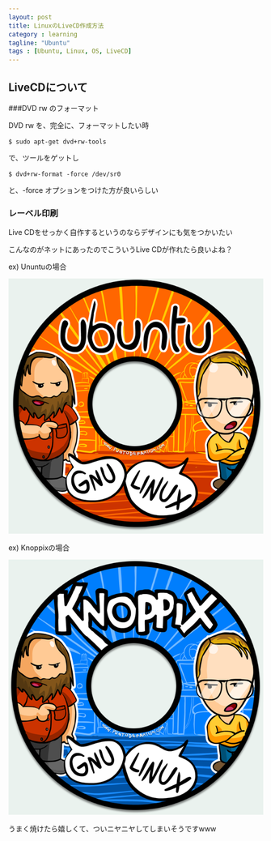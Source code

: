 ```yaml
---
layout: post
title: LinuxのLiveCD作成方法
category : learning
tagline: "Ubuntu"
tags : [Ubuntu, Linux, OS, LiveCD]
---
```


## LiveCDについて

###DVD rw のフォーマット

DVD rw を、完全に、フォーマットしたい時

    $ sudo apt-get dvd+rw-tools

で、ツールをゲットし

    $ dvd+rw-format -force /dev/sr0

と、-force オプションをつけた方が良いらしい

### レーベル印刷

Live CDをせっかく自作するというのならデザインにも気をつかいたい

こんなのがネットにあったのでこういうLive CDが作れたら良いよね？

ex) Ununtuの場合

![Ubuntu](/images/2015-6-14-livecd/ubuntu_cd.png)

ex) Knoppixの場合

![Knoppix](/images/2015-6-14-livecd/knoppix_cd.png)

うまく焼けたら嬉しくて、ついニヤニヤしてしまいそうですwww
